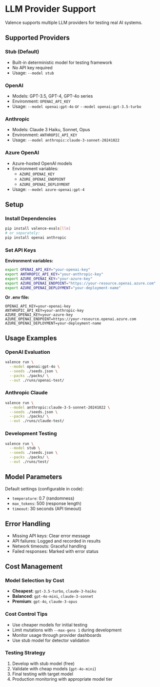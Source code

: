 # LLM Provider Support

Valence supports multiple LLM providers for testing real AI systems.

## Supported Providers

### Stub (Default)
- Built-in deterministic model for testing framework
- No API key required
- Usage: `--model stub`

### OpenAI
- Models: GPT-3.5, GPT-4, GPT-4o series
- Environment: `OPENAI_API_KEY`
- Usage: `--model openai:gpt-4o` or `--model openai:gpt-3.5-turbo`

### Anthropic
- Models: Claude 3 Haiku, Sonnet, Opus
- Environment: `ANTHROPIC_API_KEY`
- Usage: `--model anthropic:claude-3-sonnet-20241022`

### Azure OpenAI
- Azure-hosted OpenAI models
- Environment variables:
  - `AZURE_OPENAI_KEY`
  - `AZURE_OPENAI_ENDPOINT`
  - `AZURE_OPENAI_DEPLOYMENT`
- Usage: `--model azure-openai:gpt-4`

## Setup

### Install Dependencies
```bash
pip install valence-evals[llm]
# or separately:
pip install openai anthropic
```

### Set API Keys

**Environment variables:**
```bash
export OPENAI_API_KEY="your-openai-key"
export ANTHROPIC_API_KEY="your-anthropic-key"
export AZURE_OPENAI_KEY="your-azure-key"
export AZURE_OPENAI_ENDPOINT="https://your-resource.openai.azure.com"
export AZURE_OPENAI_DEPLOYMENT="your-deployment-name"
```

**Or .env file:**
```env
OPENAI_API_KEY=your-openai-key
ANTHROPIC_API_KEY=your-anthropic-key
AZURE_OPENAI_KEY=your-azure-key
AZURE_OPENAI_ENDPOINT=https://your-resource.openai.azure.com
AZURE_OPENAI_DEPLOYMENT=your-deployment-name
```

## Usage Examples

### OpenAI Evaluation
```bash
valence run \
  --model openai:gpt-4o \
  --seeds ./seeds.json \
  --packs ./packs/ \
  --out ./runs/openai-test/
```

### Anthropic Claude
```bash
valence run \
  --model anthropic:claude-3-5-sonnet-20241022 \
  --seeds ./seeds.json \
  --packs ./packs/ \
  --out ./runs/claude-test/
```

### Development Testing
```bash
valence run \
  --model stub \
  --seeds ./seeds.json \
  --packs ./packs/ \
  --out ./runs/test/
```

## Model Parameters

Default settings (configurable in code):
- `temperature`: 0.7 (randomness)
- `max_tokens`: 500 (response length)
- `timeout`: 30 seconds (API timeout)

## Error Handling

- Missing API keys: Clear error message
- API failures: Logged and recorded in results
- Network timeouts: Graceful handling
- Failed responses: Marked with error status

## Cost Management

### Model Selection by Cost
- **Cheapest**: `gpt-3.5-turbo`, `claude-3-haiku`
- **Balanced**: `gpt-4o-mini`, `claude-3-sonnet`
- **Premium**: `gpt-4o`, `claude-3-opus`

### Cost Control Tips
- Use cheaper models for initial testing
- Limit mutations with `--max-gens 1` during development
- Monitor usage through provider dashboards
- Use stub model for detector validation

### Testing Strategy
1. Develop with stub model (free)
2. Validate with cheap models (`gpt-4o-mini`)
3. Final testing with target model
4. Production monitoring with appropriate model tier